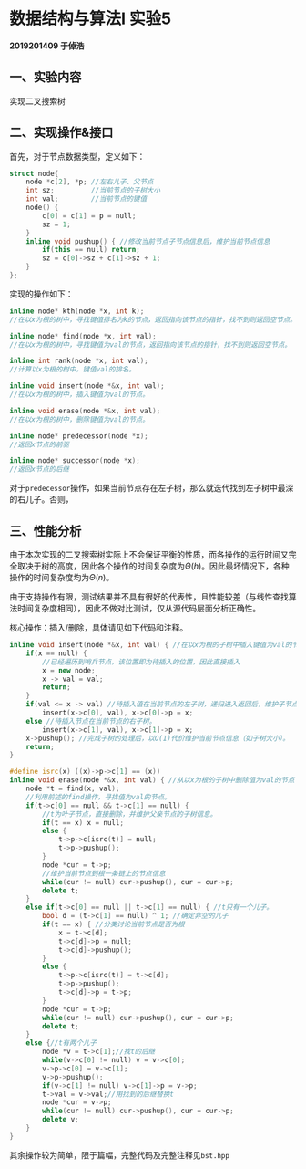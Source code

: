 # 数据结构与算法I 实验5

**2019201409 于倬浩**

## 一、实验内容

实现二叉搜索树

 

## 二、实现操作&接口

首先，对于节点数据类型，定义如下：

```c++
struct node{
    node *c[2], *p; //左右儿子、父节点
    int sz;         //当前节点的子树大小
    int val;        //当前节点的键值
    node() {
        c[0] = c[1] = p = null;
        sz = 1;
    }
    inline void pushup() { //修改当前节点子节点信息后，维护当前节点信息
        if(this == null) return;
        sz = c[0]->sz + c[1]->sz + 1;
    }
};
```

实现的操作如下：

```c++
inline node* kth(node *x, int k);
//在以x为根的树中，寻找键值排名为k的节点，返回指向该节点的指针，找不到则返回空节点。

inline node* find(node *x, int val);
//在以x为根的树中，寻找键值为val的节点，返回指向该节点的指针，找不到则返回空节点。

inline int rank(node *x, int val);
//计算以x为根的树中，键值val的排名。

inline void insert(node *&x, int val);
//在以x为根的树中，插入键值为val的节点。

inline void erase(node *&x, int val);
//在以x为根的树中，删除键值为val的节点。

inline node* predecessor(node *x);
//返回x节点的前驱

inline node* successor(node *x);
//返回x节点的后继
```

对于`predecessor`操作，如果当前节点存在左子树，那么就迭代找到左子树中最深的右儿子。否则，

## 三、性能分析

由于本次实现的二叉搜索树实际上不会保证平衡的性质，而各操作的运行时间又完全取决于树的高度，因此各个操作的时间复杂度为$\Theta(h)$。因此最坏情况下，各种操作的时间复杂度均为$\Theta(n)$。

由于支持操作有限，测试结果并不具有很好的代表性，且性能较差（与线性查找算法时间复杂度相同），因此不做对比测试，仅从源代码层面分析正确性。

核心操作：插入/删除，具体请见如下代码和注释。

```c++
inline void insert(node *&x, int val) { //在以x为根的子树中插入键值为val的节点。
    if(x == null) { 
        //已经遍历到哨兵节点，该位置即为待插入的位置，因此直接插入
        x = new node;
        x -> val = val;
        return;
    }
    if(val <= x -> val) //待插入值在当前节点的左子树，递归进入返回后，维护子节点的父亲节点。
        insert(x->c[0], val), x->c[0]->p = x;
    else //待插入节点在当前节点的右子树。
        insert(x->c[1], val), x->c[1]->p = x;
    x->pushup(); //完成子树的处理后，以O(1)代价维护当前节点信息（如子树大小）。
    return;
}
```

```c++
#define isrc(x) ((x)->p->c[1] == (x))
inline void erase(node *&x, int val) { //从以x为根的子树中删除值为val的节点
    node *t = find(x, val);
    //利用前述的find操作，寻找值为val的节点。
    if(t->c[0] == null && t->c[1] == null) { 
        //t为叶子节点，直接删除，并维护父亲节点的子树信息。
        if(t == x) x = null;
        else {
            t->p->c[isrc(t)] = null;
            t->p->pushup();
        }
        node *cur = t->p; 
        //维护当前节点到根一条链上的节点信息
        while(cur != null) cur->pushup(), cur = cur->p;
        delete t;
    }
    else if(t->c[0] == null || t->c[1] == null) { //t只有一个儿子。
        bool d = (t->c[1] == null) ^ 1; //确定非空的儿子
        if(t == x) { //分类讨论当前节点是否为根
            x = t->c[d];
            t->c[d]->p = null;
            t->c[d]->pushup();
        }
        else {
            t->p->c[isrc(t)] = t->c[d];
            t->p->pushup();
            t->c[d]->p = t->p;
        }
        node *cur = t->p;
        while(cur != null) cur->pushup(), cur = cur->p;
        delete t;
    }
    else {//t有两个儿子
        node *v = t->c[1];//找t的后继
        while(v->c[0] != null) v = v->c[0];
        v->p->c[0] = v->c[1];
        v->p->pushup();
        if(v->c[1] != null) v->c[1]->p = v->p; 
        t->val = v->val;//用找到的后继替换t
        node *cur = v->p;
        while(cur != null) cur->pushup(), cur = cur->p;
        delete v;
    }
}
```

其余操作较为简单，限于篇幅，完整代码及完整注释见`bst.hpp`